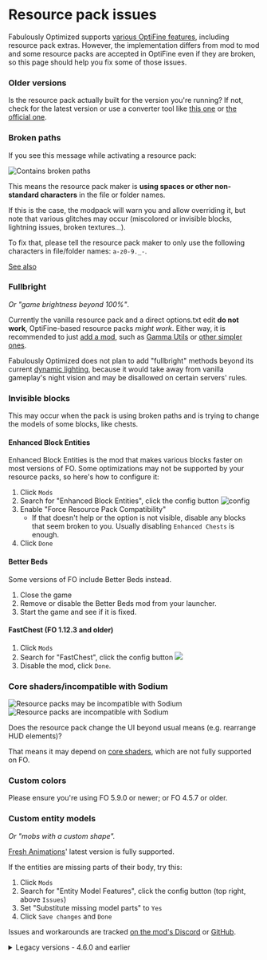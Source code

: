 # Resource pack issues

Fabulously Optimized supports [various OptiFine features](give-up-optifine.md), including resource pack extras. However, the implementation differs from mod to mod and some resource packs are accepted in OptiFine even if they are broken, so this page should help you fix some of those issues.

### Older versions

Is the resource pack actually built for the version you're running? If not, check for the latest version or use a converter tool like [this one](https://www.planetminecraft.com/mod/minecraft-1-12-1-13-1-14-1-15-resource-pack-converter/) or [the official one](https://github.com/Mojang/slicer).

### Broken paths

If you see this message while activating a resource pack:

![Contains broken paths](https://i.ibb.co/26cMtqr/Screenshot-20211116-191457.png)

This means the resource pack maker is **using spaces or other non-standard characters** in the file or folder names.

If this is the case, the modpack will warn you and allow overriding it, but note that various glitches may occur (miscolored or invisible blocks, lightning issues, broken textures...).

To fix that, please tell the resource pack maker to only use the following characters in file/folder names: `a-z0-9._-`.

[See also](https://minecraft.wiki/w/Resource_location#Legal_characters)

### Fullbright

_Or "game brightness beyond 100%"_.

Currently the vanilla resource pack and a direct options.txt edit **do not work**, OptiFine-based resource packs _might work_. Either way, it is recommended to just [add a mod](adding-more-mods.md), such as [Gamma Utils](https://modrinth.com/mod/gamma-utils) or [other simpler ones](https://modrinth.com/mods?q=fullbright&e=client&g=categories:fabric).

Fabulously Optimized does not plan to add "fullbright" methods beyond its current [dynamic lighting](give-up-optifine.md), because it would take away from vanilla gameplay's night vision and may be disallowed on certain servers' rules.

### Invisible blocks

This may occur when the pack is using broken paths and is trying to change the models of some blocks, like chests.

#### Enhanced Block Entities

Enhanced Block Entities is the mod that makes various blocks faster on most versions of FO. Some optimizations may not be supported by your resource packs, so here's how to configure it:

1. Click `Mods`
2. Search for "Enhanced Block Entities", click the config button ![config](https://i.ibb.co/j35cBtn/image.png)
3. Enable "Force Resource Pack Compatibility"
   * If that doesn't help or the option is not visible, disable any blocks that seem broken to you. Usually disabling `Enhanced Chests` is enough.
4. Click `Done`

#### Better Beds

Some versions of FO include Better Beds instead.

1. Close the game
2. Remove or disable the Better Beds mod from your launcher.
3. Start the game and see if it is fixed.

#### FastChest (FO 1.12.3 and older)

1. Click `Mods`
2. Search for "FastChest", click the config button ![](https://i.ibb.co/j35cBtn/image.png)
3. Disable the mod, click `Done`.

### Core shaders/incompatible with Sodium

![Resource packs may be incompatible with Sodium](https://github.com/Fabulously-Optimized/wiki/assets/8611110/0049c401-2922-4d03-976b-44bbf4fcc6a9)
![Resource packs are incompatible with Sodium](https://github.com/Fabulously-Optimized/wiki/assets/8611110/3116448a-53fe-4af0-9520-99c061694ba0)

Does the resource pack change the UI beyond usual means (e.g. rearrange HUD elements)? 

That means it may depend on [core shaders](getting-shaders.md#core-shaders), which are not fully supported on FO.

### Custom colors

Please ensure you're using FO 5.9.0 or newer; or FO 4.5.7 or older.

### Custom entity models

_Or "mobs with a custom shape"._

[Fresh Animations](https://www.curseforge.com/minecraft/texture-packs/fresh-animations)' latest version is fully supported. 

If the entities are missing parts of their body, try this:

1. Click `Mods`
2. Search for "Entity Model Features", click the config button (top right, above `Issues`)
3. Set "Substitute missing model parts" to `Yes`
4. Click `Save changes` and `Done`

Issues and workarounds are tracked [on the mod's Discord](https://discord.com/invite/rURmwrzUcz) or [GitHub](https://github.com/Traben-0/Entity_Model_Features/issues).

<details>
  <summary>Legacy versions - 4.6.0 and earlier</summary>

  Partly supported. [Resource packs that should work are discussed here (cem#9)](https://github.com/dorianpb/cem/issues/9)
  
  For Fresh Animations, [try this version](https://www.curseforge.com/minecraft/texture-packs/fresh-animations/files/3705824) with the instructions below [(discuss any issues here)](https://github.com/dorianpb/cem/issues/11).
  
  If your resource pack's entities are supported but are still not displayed correctly, you can try this:
  
  1. Click `Mods`
  2. Search for "Custom Entity Models", click the config button (top right, above `Issues`)
  3. Set "Use model creation fix?" to `No`
  4. Click `Save & Quit` and `Done`
  5. In your world, hold down `F3` (and `Fn` on laptops), press `T`
  6. You'll see a short loading screen. After that, check if the models are displayed correctly.
  7. If they still are not, set that setting back to `Yes` and disable your resource pack, wait for CEM to implement them.
     * Or if you want to continue using your resource pack without the models, disable the optifine setting in CEM to essentially disable the mod.
  
  See also: [a list of supported entity types and features.](https://github.com/dorianpb/cem#differences)

</details>
